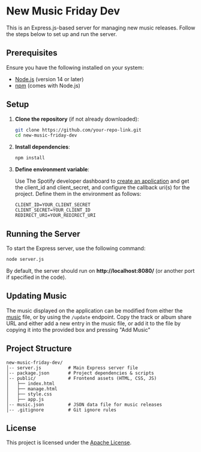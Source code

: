 # New Music Friday Dev

This is an Express.js-based server for managing new music releases. Follow the steps below to set up and run the server.

## Prerequisites

Ensure you have the following installed on your system:

- [Node.js](https://nodejs.org/) (version 14 or later)
- [npm](https://www.npmjs.com/) (comes with Node.js)

## Setup

1. **Clone the repository** (if not already downloaded):
   ```sh
   git clone https://github.com/your-repo-link.git
   cd new-music-friday-dev
   ```

2. **Install dependencies**:
   ```sh
   npm install
   ```

3. **Define environment variable**:

    Use The Spotify developer dashboard to [create an application](https://developer.spotify.com/documentation/web-api/tutorials/getting-started#create-an-app) and get the client_id and client_secret, and configure the callback uri(s) for the project. Define them in the environment as follows: 
    ```env
    CLIENT_ID=YOUR_CLIENT_SECRET
    CLIENT_SECRET=YOUR_CLIENT_ID
    REDIRECT_URI=YOUR_REDIRECT_URI
    ```
## Running the Server

To start the Express server, use the following command:

```sh
node server.js
```

By default, the server should run on **http://localhost:8080/** (or another port if specified in the code).

## Updating Music

The music displayed on the application can be modified from either the [music](music.json) file, or by using the
```/update``` endpoint. Copy the track or album share URL and either add a new entry in the music file, or add it
to the file by copying it into the provided box and pressing "Add Music"

## Project Structure

```
new-music-friday-dev/
│-- server.js          # Main Express server file
│-- package.json       # Project dependencies & scripts
│-- public/            # Frontend assets (HTML, CSS, JS)
│   ├── index.html     
│   ├── manage.html    
│   ├── style.css      
│   ├── app.js         
│-- music.json         # JSON data file for music releases
│-- .gitignore         # Git ignore rules
```

## License

This project is licensed under the [Apache License](http://www.apache.org/licenses/LICENSE-2.0).
